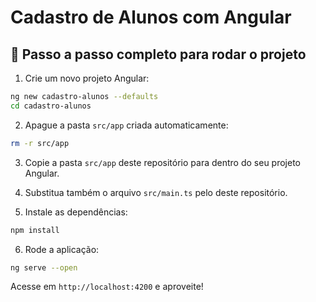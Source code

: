 # Cadastro de Alunos com Angular

## 🚀 Passo a passo completo para rodar o projeto

1. Crie um novo projeto Angular:
```bash
ng new cadastro-alunos --defaults
cd cadastro-alunos
```

2. Apague a pasta `src/app` criada automaticamente:
```bash
rm -r src/app
```

3. Copie a pasta `src/app` deste repositório para dentro do seu projeto Angular.

4. Substitua também o arquivo `src/main.ts` pelo deste repositório.

5. Instale as dependências:
```bash
npm install
```

6. Rode a aplicação:
```bash
ng serve --open
```

Acesse em `http://localhost:4200` e aproveite!

